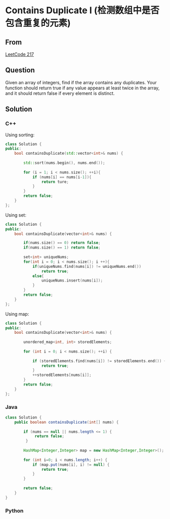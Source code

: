 # Contains Duplicate I (检测数组中是否包含重复的元素)



## From

[LeetCode 217](https://leetcode.com/problems/contains-duplicate/description/)



## Question

Given an array of integers, find if the array contains any duplicates. Your function should return true if any value appears at least twice in the array, and it should return false if every element is distinct.



## Solution  



### C++

Using sorting:

```c++
class Solution {  
public:  
    bool containsDuplicate(std::vector<int>& nums) {  
        
        std::sort(nums.begin(), nums.end());
        
        for (i = 1; i < nums.size(); ++i){
            if (nums[i] == nums[i-1]){
                return ture;
            }
        }
        return false;
    }  
}; 
```



Using set:

```cpp
class Solution {  
public:  
    bool containsDuplicate(vector<int>& nums) {  

        if(nums.size() == 0) return false;  
        if(nums.size() == 1) return false;  
          
        set<int> uniqueNums;  
        for(int i = 0; i < nums.size(); i ++){  
            if(uniqueNums.find(nums[i]) != uniqueNums.end())  
                return true;  
            else{  
                uniqueNums.insert(nums[i]);  
            }  
        }  
        return false;  
    }  
}; 
```



Using map:

```cpp
class Solution {
public:
    bool containsDuplicate(vector<int>& nums) {
        
        unordered_map<int, int> storedElements;
        
        for (int i = 0; i < nums.size(); ++i) {
            
            if (storedElements.find(nums[i]) != storedElements.end()) {
                return true;
            }
            ++storedElements[nums[i]];
        }
        return false;
    }
};
```

### Java

```java
class Solution {
    public boolean containsDuplicate(int[] nums) {
        
        if (nums == null || nums.length <= 1) {
             return false;
         }
        
        HashMap<Integer,Integer> map = new HashMap<Integer,Integer>();
        
        for (int i=0; i < nums.length; i++) {
            if (map.put(nums[i], i) != null) {
                return true;
            }  
        }
        
        return false;  
    }
}
```

### Python

```

```